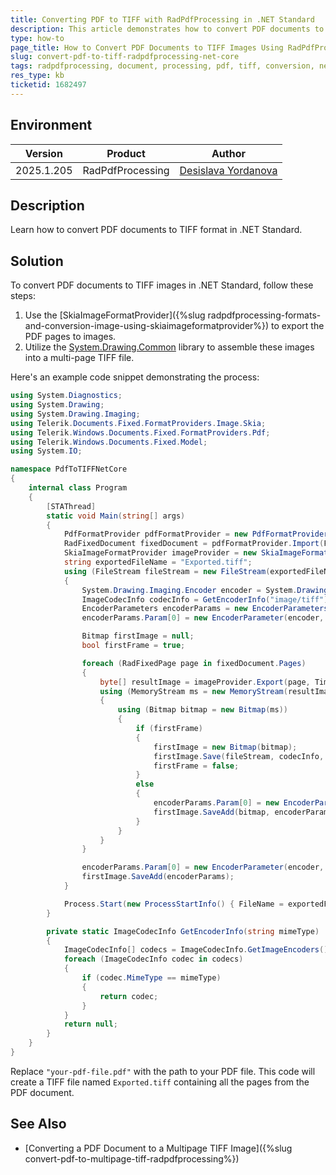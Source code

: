 ```yaml
---
title: Converting PDF to TIFF with RadPdfProcessing in .NET Standard
description: This article demonstrates how to convert PDF documents to TIFF images in .NET Standard applications using RadPdfProcessing.
type: how-to
page_title: How to Convert PDF Documents to TIFF Images Using RadPdfProcessing in .NET Standard
slug: convert-pdf-to-tiff-radpdfprocessing-net-core
tags: radpdfprocessing, document, processing, pdf, tiff, conversion, net, standard
res_type: kb
ticketid: 1682497
---
```


## Environment

| Version | Product | Author | 
| ---- | ---- | ---- | 
| 2025.1.205| RadPdfProcessing |[Desislava Yordanova](https://www.telerik.com/blogs/author/desislava-yordanova)| 

## Description

Learn how to convert PDF documents to TIFF format in .NET Standard.

## Solution

To convert PDF documents to TIFF images in .NET Standard, follow these steps:

1. Use the [SkiaImageFormatProvider]({%slug radpdfprocessing-formats-and-conversion-image-using-skiaimageformatprovider%}) to export the PDF pages to images.
2. Utilize the [System.Drawing.Common](https://www.nuget.org/packages/System.Drawing.Common/) library to assemble these images into a multi-page TIFF file.

Here's an example code snippet demonstrating the process:

```csharp
using System.Diagnostics;
using System.Drawing;
using System.Drawing.Imaging;
using Telerik.Documents.Fixed.FormatProviders.Image.Skia;
using Telerik.Windows.Documents.Fixed.FormatProviders.Pdf;
using Telerik.Windows.Documents.Fixed.Model;
using System.IO;

namespace PdfToTIFFNetCore
{
    internal class Program
    {
        [STAThread]
        static void Main(string[] args)
        {
            PdfFormatProvider pdfFormatProvider = new PdfFormatProvider();
            RadFixedDocument fixedDocument = pdfFormatProvider.Import(File.ReadAllBytes("your-pdf-file.pdf"), TimeSpan.FromSeconds(10));
            SkiaImageFormatProvider imageProvider = new SkiaImageFormatProvider();
            string exportedFileName = "Exported.tiff";
            using (FileStream fileStream = new FileStream(exportedFileName, FileMode.Create))
            {
                System.Drawing.Imaging.Encoder encoder = System.Drawing.Imaging.Encoder.SaveFlag;
                ImageCodecInfo codecInfo = GetEncoderInfo("image/tiff");
                EncoderParameters encoderParams = new EncoderParameters(1);
                encoderParams.Param[0] = new EncoderParameter(encoder, (long)EncoderValue.MultiFrame);

                Bitmap firstImage = null;
                bool firstFrame = true;

                foreach (RadFixedPage page in fixedDocument.Pages)
                {
                    byte[] resultImage = imageProvider.Export(page, TimeSpan.FromSeconds(10));
                    using (MemoryStream ms = new MemoryStream(resultImage))
                    {
                        using (Bitmap bitmap = new Bitmap(ms))
                        {
                            if (firstFrame)
                            {
                                firstImage = new Bitmap(bitmap);
                                firstImage.Save(fileStream, codecInfo, encoderParams);
                                firstFrame = false;
                            }
                            else
                            {
                                encoderParams.Param[0] = new EncoderParameter(encoder, (long)EncoderValue.FrameDimensionPage);
                                firstImage.SaveAdd(bitmap, encoderParams);
                            }
                        }
                    }
                }

                encoderParams.Param[0] = new EncoderParameter(encoder, (long)EncoderValue.Flush);
                firstImage.SaveAdd(encoderParams);
            }

            Process.Start(new ProcessStartInfo() { FileName = exportedFileName, UseShellExecute = true });
        }

        private static ImageCodecInfo GetEncoderInfo(string mimeType)
        {
            ImageCodecInfo[] codecs = ImageCodecInfo.GetImageEncoders();
            foreach (ImageCodecInfo codec in codecs)
            {
                if (codec.MimeType == mimeType)
                {
                    return codec;
                }
            }
            return null;
        }
    }
}
```

Replace `"your-pdf-file.pdf"` with the path to your PDF file. This code will create a TIFF file named `Exported.tiff` containing all the pages from the PDF document.

## See Also

- [Converting a PDF Document to a Multipage TIFF Image]({%slug convert-pdf-to-multipage-tiff-radpdfprocessing%})

